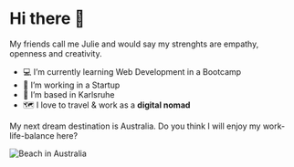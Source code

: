 # Hi there 👋
My friends call me Julie and would say my strenghts are empathy, openness and creativity. 

- 💻 I’m currently learning Web Development in a Bootcamp
- 🔭 I’m working in a Startup
- 📍 I’m based in Karlsruhe
- 🗺️ I love to travel & work as a **digital nomad**

My next dream destination is Australia. Do you think I will enjoy my work-life-balance here?

![Beach in Australia]([https://images.app.goo.gl/56A61yhomfijrTyk6](https://dynamic-media-cdn.tripadvisor.com/media/photo-o/17/27/77/5b/photo0jpg.jpg?w=500&h=500&s=1))


<!--
**julie-luciana/julie-luciana** is a ✨ _special_ ✨ repository because its `README.md` (this file) appears on your GitHub profile.

Here are some ideas to get you started:

- 🔭 I’m currently working on ...
- 🌱 I’m currently learning ...
- 👯 I’m looking to collaborate on ...
- 🤔 I’m looking for help with ...
- 💬 Ask me about ...
- 📫 How to reach me: ...
- 😄 Pronouns: ...
- ⚡ Fun fact: ...
-->
